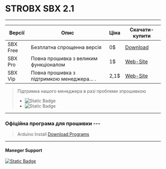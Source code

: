 # STROBX SBX 2.1
---
Версії | Опис | Ціна | Скачати-купити
-------------|----------------------|-------|------
SBX Free     | Безплатна спрощенна версія | 0$ | [Download](strob.zip)
SBX Pro      | Повна прошивка з великим функціоналом | 1$ | [Web-Site](https://t.me/Vasya3900)
SBX Vip      | Повна прошивка з підтримкою менеджера... . | 2,1$ | [Web-Site](https://t.me/Vasya3900)


>Підтримка нашого менеджера в разі проблеми зпрошивкою
>* ![Static Badge](https://img.shields.io/badge/SBX-Pro-blue)
>* ![Static Badge](https://img.shields.io/badge/SBX-VIP-green)
    
---

### Офіційна програма для прошивки ---
>Arduino Install
[Download Programs](ins.exe)

---

#### Maneger Support
[![Static Badge](https://img.shields.io/badge/@Vasya3900-blue)](https://t.me/Vasya3900)

